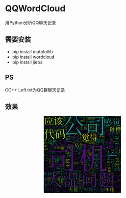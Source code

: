 # QQWordCloud
用Python分析QQ聊天记录

## 需要安装
* pip install matplotlib
* pip install wordcloud
* pip install jieba

## PS
CC++ Loft.txt为QQ群聊天记录

## 效果<br>
<div align=center><img src="./wordcloud.png" width = "50%" /></div><br>


